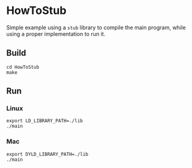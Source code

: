 # HowToStub

Simple example using a ```stub``` library to compile the main program, while using a proper implementation to run it.

## Build
```
cd HowToStub
make
```

## Run
### Linux
```
export LD_LIBRARY_PATH=./lib
./main
```

### Mac
```
export DYLD_LIBRARY_PATH=./lib
./main
```

